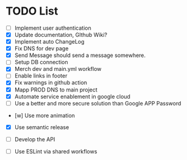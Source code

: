 # TODO List
- [ ] Implement user authentication
- [x] Update documentation, GIthub Wiki?
- [x] Implement auto ChangeLog
- [x] Fix DNS for dev page
- [x] Send Message should send a message somewhere.
- [ ] Setup DB connection
- [x] Merch dev and main.yml workflow
- [ ] Enable links in footer
- [x] Fix warnings in github action
- [x] Mapp PROD DNS to main project
- [x] Automate service enablement in google cloud
- [ ] Use a better and more secure solution than Google APP Password
- [w] Use more animation
- [x] Use semantic release
- [ ] Develop the API
- [ ] Use ESLint via shared workflows


